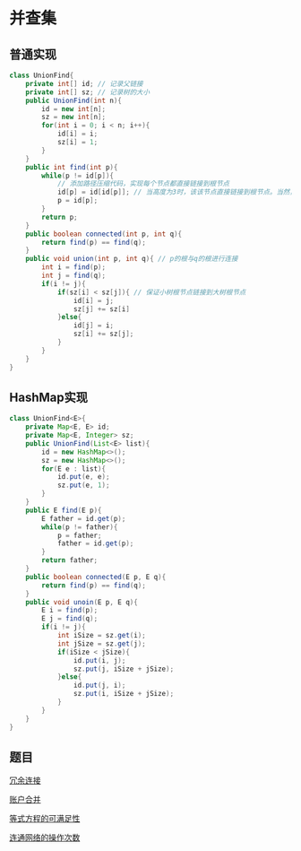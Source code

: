 # 并查集

## 普通实现

```java
class UnionFind{
    private int[] id; // 记录父链接
    private int[] sz; // 记录树的大小
    public UnionFind(int n){
        id = new int[n];
        sz = new int[n];
        for(int i = 0; i < n; i++){
            id[i] = i;
            sz[i] = 1;
        }
    }
    public int find(int p){
        while(p != id[p]){
            // 添加路径压缩代码，实现每个节点都直接链接到根节点
            id[p] = id[id[p]]; // 当高度为3时，该该节点直接链接到根节点。当然，不用路径压缩效率也很高了，因此这行去掉其实也没事
            p = id[p];
        }
        return p;
    }
    public boolean connected(int p, int q){
        return find(p) == find(q);
    }
    public void union(int p, int q){ // p的根与q的根进行连接
        int i = find(p);
        int j = find(q);
        if(i != j){
            if(sz[i] < sz[j]){ // 保证小树根节点链接到大树根节点
                id[i] = j;
                sz[j] += sz[i]
            }else{
                id[j] = i;
                sz[i] += sz[j];
            }
        }
    }
}
```



## HashMap实现

```java
class UnionFind<E>{
    private Map<E, E> id;
    private Map<E, Integer> sz;
    public UnionFind(List<E> list){
        id = new HashMap<>();
        sz = new HashMap<>();
        for(E e : list){
            id.put(e, e);
            sz.put(e, 1);
        }
    }
    public E find(E p){
        E father = id.get(p);
        while(p != father){
            p = father;
            father = id.get(p);
        }
        return father;
    }
    public boolean connected(E p, E q){
        return find(p) == find(q);
    }
    public void unoin(E p, E q){
        E i = find(p);
        E j = find(q);
        if(i != j){
            int iSize = sz.get(i);
            int jSize = sz.get(j);
            if(iSize < jSize){
                id.put(i, j);
                sz.put(j, iSize + jSize);
            }else{
                id.put(j, i);
                sz.put(i, iSize + jSize);
            }
        }
    }
}
```



## 题目

[冗余连接](https://leetcode-cn.com/problems/redundant-connection/)

[账户合并](https://leetcode-cn.com/problems/accounts-merge/)

[等式方程的可满足性](https://leetcode-cn.com/problems/satisfiability-of-equality-equations/)

[连通网络的操作次数](https://leetcode-cn.com/problems/number-of-operations-to-make-network-connected/)

